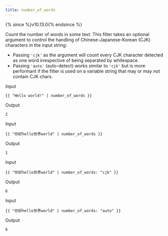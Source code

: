 ```yaml
---
title: number_of_words
---
```


{% since %}v10.13.0{% endsince %}

Count the number of words in some text. This filter takes an optional argument to control the handling of Chinese-Japanese-Korean (CJK) characters in the input string:
- Passing `'cjk'` as the argument will count every CJK character detected as one word irrespective of being separated by whitespace.
- Passing `'auto'` (auto-detect) works similar to `'cjk'` but is more performant if the filter is used on a variable string that may or may not contain CJK chars.

Input
```liquid
{{ "Hello world!" | number_of_words }}
```

Output
```text
2
```

Input
```liquid
{{ "你好hello世界world" | number_of_words }}
```

Output
```text
1
```

Input
```liquid
{{ "你好hello世界world" | number_of_words: "cjk" }}
```

Output
```text
6
```

Input
```liquid
{{ "你好hello世界world" | number_of_words: "auto" }}
```

Output
```text
6
```
